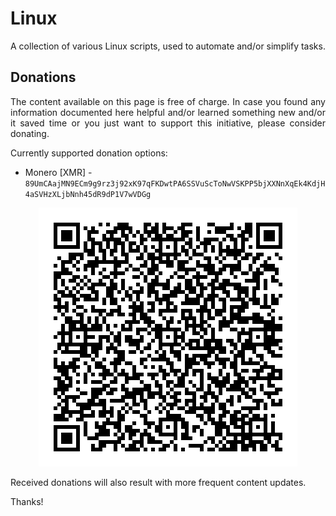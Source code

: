 # Linux

A collection of various Linux scripts, used to automate and/or simplify tasks.

## Donations

<p align="justify">The content available on this page is free of charge. In case you found any information documented here helpful and/or learned something new and/or it saved time or you just want to support this initiative, please consider donating.</p>

Currently supported donation options:

* Monero [XMR] - `89UmCAajMN9ECm9g9rz3j92xK97qFKDwtPA6SSVuScToNwVSKPP5bjXXNnXqEk4KdjH4aSVHzXLjbNnh45dR9dP1V7wVDGg`

<p align="center">
  <kbd>
    <picture>
      <source media="" srcset="https://raw.githubusercontent.com/lighthouseitsecurity/linux/refs/heads/main/images/qr/qr_scripts.png">
      <img src="https://raw.githubusercontent.com/lighthouseitsecurity/linux/refs/heads/main/images/qr/qr_scripts.png">
    </picture>
  </kbd>
</p>

<p align="justify">Received donations will also result with more frequent content updates.</p>

Thanks!

